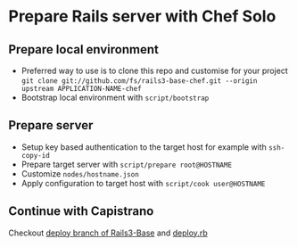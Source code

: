 # Prepare Rails server with Chef Solo

## Prepare local environment

* Preferred way to use is to clone this repo and customise for your project
  `git clone git://github.com/fs/rails3-base-chef.git --origin upstream APPLICATION-NAME-chef`
* Bootstrap local environment with `script/bootstrap`

## Prepare server

* Setup key based authentication to the target host for example with `ssh-copy-id`
* Prepare target server with `script/prepare root@HOSTNAME`
* Customize `nodes/hostname.json`
* Apply configuration to target host with `script/cook user@HOSTNAME`

## Continue with Capistrano

Checkout [deploy branch of Rails3-Base](https://github.com/fs/rails3-base/tree/deploy)
and [deploy.rb](https://github.com/fs/rails3-base/blob/deploy/config/deploy.rb)
